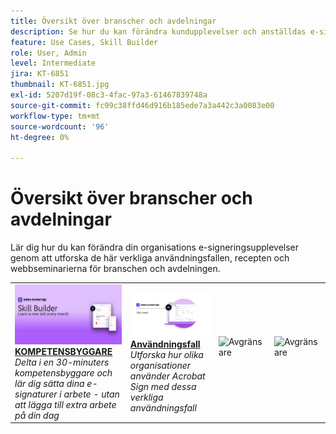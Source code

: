 ```yaml
---
title: Översikt över branscher och avdelningar
description: Se hur du kan förändra kundupplevelser och anställdas e-signeringsupplevelser med hjälp av de här praktiska användningsfallen, recepten och webbseminarierna från branschen och avdelningen
feature: Use Cases, Skill Builder
role: User, Admin
level: Intermediate
jira: KT-6851
thumbnail: KT-6851.jpg
exl-id: 5207d19f-08c3-4fac-97a3-61467839748a
source-git-commit: fc99c38ffd46d916b185ede7a3a442c3a0083e00
workflow-type: tm+mt
source-wordcount: '96'
ht-degree: 0%

---
```


# Översikt över branscher och avdelningar

Lär dig hur du kan förändra din organisations e-signeringsupplevelser genom att utforska de här verkliga användningsfallen, recepten och webbseminarierna för branschen och avdelningen.

<table style="table-layout:fixed">
<tr>
  <td>
    <a href="innovation-series.md">
      <img alt="Kompetensbyggaren" src="../assets/SB_1280.jpg" />
    </a>
    <div>
    <a href="innovation-series.md"><strong>KOMPETENSBYGGARE</strong></a>
    </div>
    <em>Delta i en 30-minuters kompetensbyggare och lär dig sätta dina e-signaturer i arbete - utan att lägga till extra arbete på din dag</em>
    <br>
  </td>
  <td>
    <a href="recipes.md">
      <img alt="Användningsfall" src="../assets/Usecase.png" />
    </a>
    <div>
    <a href="recipes.md"><strong>Användningsfall</strong></a>
    </div>
    <em>Utforska hur olika organisationer använder Acrobat Sign med dessa verkliga användningsfall</em>
    <br>
  </td>
 </td>
  <td>
    <img alt="Avgränsare" src="../assets/Whitespacer.png" />
    <div>
    <br>
  </td>
  <td>
    <img alt="Avgränsare" src="../assets/Whitespacer.png" />
    <div>
    <br>
  </td>
</tr>
</table>
